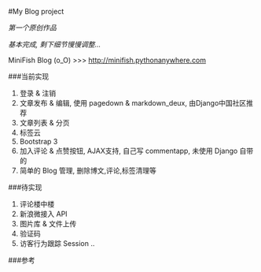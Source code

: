 #My Blog project

*第一个原创作品*

*基本完成, 剩下细节慢慢调整...*

MiniFish Blog (o_O) >>> http://minifish.pythonanywhere.com

###当前实现

1. 登录 & 注销
2. 文章发布 & 编辑, 使用 pagedown & markdown_deux, 由Django中国社区推荐
3. 文章列表 & 分页 
4. 标签云
5. Bootstrap 3 
6. 加入评论 & 点赞按钮, AJAX支持, 自己写 commentapp, 未使用 Django 自带的
7. 简单的 Blog 管理, 删除博文,评论,标签清理等

###待实现

1. 评论楼中楼
2. 新浪微接入 API
3. 图片库 & 文件上传
4. 验证码
5. 访客行为跟踪 Session ..
 
###参考
